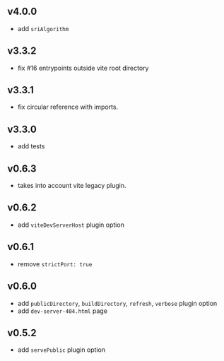 ## v4.0.0

- add `sriAlgorithm`

## v3.3.2

- fix #16 entrypoints outside vite root directory

## v3.3.1

- fix circular reference with imports.

## v3.3.0

- add tests

## v0.6.3

- takes into account vite legacy plugin.

## v0.6.2

- add `viteDevServerHost` plugin option

## v0.6.1

- remove `strictPort: true`

## v0.6.0

- add `publicDirectory`, `buildDirectory`, `refresh`, `verbose` plugin option
- add `dev-server-404.html` page

## v0.5.2

- add `servePublic` plugin option
